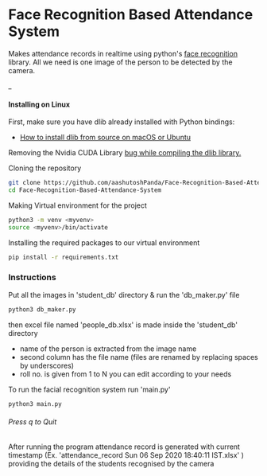 # Face Recognition Based Attendance System
Makes attendance records in realtime using python's [face recognition](https://pypi.org/project/face-recognition/ "face recognition") library.
All we need is one image of the person to be detected by the camera.

_


#### Installing on Linux

First, make sure you have dlib already installed with Python bindings:

  * [How to install dlib from source on macOS or Ubuntu](https://gist.github.com/ageitgey/629d75c1baac34dfa5ca2a1928a7aeaf)

Removing the Nvidia CUDA Library [bug while compiling the dlib library.](https://medium.com/@ageitgey/build-a-hardware-based-face-recognition-system-for-150-with-the-nvidia-jetson-nano-and-python-a25cb8c891fd)

Cloning the repository
```bash
git clone https://github.com/aashutoshPanda/Face-Recognition-Based-Attendance-System.git
cd Face-Recognition-Based-Attendance-System
```
Making Virtual environment for the project
```bash
python3 -m venv <myvenv>
source <myvenv>/bin/activate
```
Installing the required packages to our virtual environment
```bash
pip install -r requirements.txt
```



### Instructions
Put all the images in 'student_db' directory & run the 'db_maker.py' file 
```bash
python3 db_maker.py
```
then excel file named 'people_db.xlsx' is made inside the 'student_db' directory
- name of the person is extracted from the image name
- second column has the file name (files are renamed by replacing spaces by underscores)
- roll no. is given from 1 to N you can edit according to your needs

To run the facial recognition system run 'main.py'
```bash
python3 main.py
```
###### Press q to Quit

After running the program attendance record is generated with current timestamp (Ex. 'attendance_record Sun 06 Sep 2020 18:40:11 IST.xlsx' ) providing the details of the students recognised by the camera
